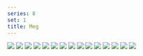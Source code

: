```yaml
---
series: 8
set: 1
title: Meg
---
```


![](../../../../assets/people-comics/part-1/p001.png)
![](../../../../assets/people-comics/part-1/p002.png)
![](../../../../assets/people-comics/part-1/p003.png)
![](../../../../assets/people-comics/part-1/p004.png)
![](../../../../assets/people-comics/part-1/p005.png)
![](../../../../assets/people-comics/part-1/p006.png)
![](../../../../assets/people-comics/part-1/p007.png)
![](../../../../assets/people-comics/part-1/p008.png)
![](../../../../assets/people-comics/part-1/p009.png)
![](../../../../assets/people-comics/part-1/p010.png)
![](../../../../assets/people-comics/part-1/p011.png)
![](../../../../assets/people-comics/part-1/p012.png)
![](../../../../assets/people-comics/part-1/p013.png)
![](../../../../assets/people-comics/part-1/p014.png)
![](../../../../assets/people-comics/part-1/p015.png)